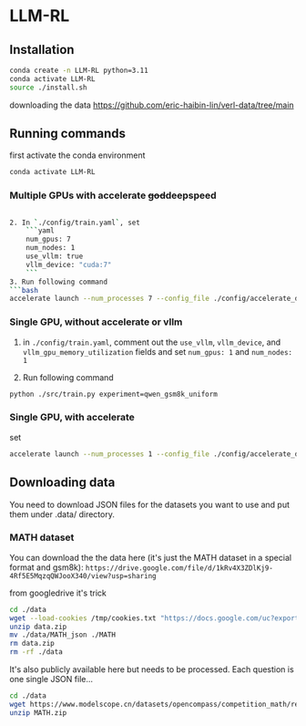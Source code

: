 # LLM-RL

## Installation

```bash
conda create -n LLM-RL python=3.11
conda activate LLM-RL
source ./install.sh
``` 

downloading the data
https://github.com/eric-haibin-lin/verl-data/tree/main

## Running commands

first activate the conda environment
```bash
conda activate LLM-RL
```

### Multiple GPUs with accelerate <s>god</s>deepspeed
```bash

2. In `./config/train.yaml`, set 
    ```yaml
    num_gpus: 7
    num_nodes: 1
    use_vllm: true
    vllm_device: "cuda:7"
    ``` 
3. Run following command
```bash
accelerate launch --num_processes 7 --config_file ./config/accelerate_deepspeed_zero3_config.yaml ./src/train.py experiment=qwen_gsm8k_uniform
```

### Single GPU, without accelerate or vllm

1. in `./config/train.yaml`, comment out the `use_vllm`, `vllm_device`, and `vllm_gpu_memory_utilization` fields and set `num_gpus: 1` and `num_nodes: 1`

2. Run following command
```bash
python ./src/train.py experiment=qwen_gsm8k_uniform
```


### Single GPU, with accelerate

set 

```bash
accelerate launch --num_processes 1 --config_file ./config/accelerate_deepspeed_zero3.yaml ./src/train.py experiment=qwen_gsm8k_uniform
```

## Downloading data

You need to download JSON files for the datasets you want to use and put them under .data/ directory.
### MATH dataset

You can download the the data here (it's just the MATH dataset in a special format and gsm8k): 
`https://drive.google.com/file/d/1kRv4X3ZDlKj9-4Rf5E5MqzqQWJooX340/view?usp=sharing`

from googledrive it's trick
```bash
cd ./data
wget --load-cookies /tmp/cookies.txt "https://docs.google.com/uc?export=download&confirm=$(wget --quiet --save-cookies /tmp/cookies.txt --keep-session-cookies --no-check-certificate 'https://docs.google.com/uc?export=download&id=1kRv4X3ZDlKj9-4Rf5E5MqzqQWJooX340' -O- | sed -rn 's/.*confirm=([0-9A-Za-z_]+).*/\1\n/p')&id=1kRv4X3ZDlKj9-4Rf5E5MqzqQWJooX340" -O data.zip && rm -rf /tmp/cookies.txt
unzip data.zip
mv ./data/MATH_json ./MATH
rm data.zip
rm -rf ./data
```

It's also publicly available here but needs to be processed. Each question is one single JSON file...
```bash
cd ./data
wget https://www.modelscope.cn/datasets/opencompass/competition_math/resolve/master/data/MATH.zip 
unzip MATH.zip
```

